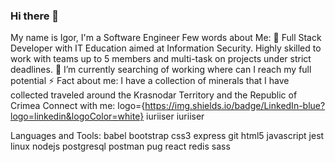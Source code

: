 ### Hi there 👋


My name is Igor, I'm a Software Engineer
Few words about Me:
🎯 Full Stack Developer with IT Education aimed at Information Security. Highly skilled to work with teams up to 5 members and multi-task on projects under strict deadlines.
🔭 I’m currently searching of working where can I reach my full potential
⚡ Fact about me: I have a collection of minerals that I have collected traveled around the Krasnodar Territory and the Republic of Crimea
Connect with me: logo={https://img.shields.io/badge/LinkedIn-blue?logo=linkedin&logoColor=white}
iuriiser iuriiser

Languages and Tools:
babel bootstrap css3 express git html5 javascript jest linux nodejs postgresql postman pug react redis sass


